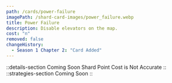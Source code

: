 ```yaml
---
path: /cards/power-failure
imagePath: /shard-card-images/power_failure.webp
title: Power Failure
description: Disable elevators on the map.
cost: "n"
removed: false
changeHistory:
  - Season 1 Chapter 2: "Card Added"
---
```

::details-section
Coming Soon
Shard Point Cost is Not Accurate
::
::strategies-section
Coming Soon
::
